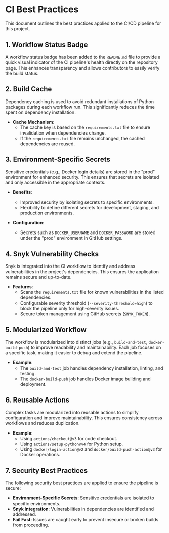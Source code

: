 # CI Best Practices

This document outlines the best practices applied to the CI/CD pipeline for this project.

## 1. Workflow Status Badge

A workflow status badge has been added to the `README.md` file to provide a quick visual indicator of the CI pipeline's health directly on the repository page. This enhances transparency and allows contributors to easily verify the build status.

## 2. Build Cache

Dependency caching is used to avoid redundant installations of Python packages during each workflow run. This significantly reduces the time spent on dependency installation.

- **Cache Mechanism**:
  - The cache key is based on the `requirements.txt` file to ensure invalidation when dependencies change.
  - If the `requirements.txt` file remains unchanged, the cached dependencies are reused.

## 3. Environment-Specific Secrets

Sensitive credentials (e.g., Docker login details) are stored in the "prod" environment for enhanced security. This ensures that secrets are isolated and only accessible in the appropriate contexts.

- **Benefits**:
  - Improved security by isolating secrets to specific environments.
  - Flexibility to define different secrets for development, staging, and production environments.

- **Configuration**:
  - Secrets such as `DOCKER_USERNAME` and `DOCKER_PASSWORD` are stored under the "prod" environment in GitHub settings.

## 4. Snyk Vulnerability Checks

Snyk is integrated into the CI workflow to identify and address vulnerabilities in the project's dependencies. This ensures the application remains secure and up-to-date.

- **Features**:
  - Scans the `requirements.txt` file for known vulnerabilities in the listed dependencies.
  - Configurable severity threshold (`--severity-threshold=high`) to block the pipeline only for high-severity issues.
  - Secure token management using GitHub secrets (`SNYK_TOKEN`).

## 5. Modularized Workflow

The workflow is modularized into distinct jobs (e.g., `build-and-test`, `docker-build-push`) to improve readability and maintainability. Each job focuses on a specific task, making it easier to debug and extend the pipeline.

- **Example**:
  - The `build-and-test` job handles dependency installation, linting, and testing.
  - The `docker-build-push` job handles Docker image building and deployment.

## 6. Reusable Actions

Complex tasks are modularized into reusable actions to simplify configuration and improve maintainability. This ensures consistency across workflows and reduces duplication.

- **Example**:
  - Using `actions/checkout@v3` for code checkout.
  - Using `actions/setup-python@v4` for Python setup.
  - Using `docker/login-action@v2` and `docker/build-push-action@v3` for Docker operations.

## 7. Security Best Practices

The following security best practices are applied to ensure the pipeline is secure:

- **Environment-Specific Secrets**: Sensitive credentials are isolated to specific environments.
- **Snyk Integration**: Vulnerabilities in dependencies are identified and addressed.
- **Fail Fast**: Issues are caught early to prevent insecure or broken builds from proceeding.